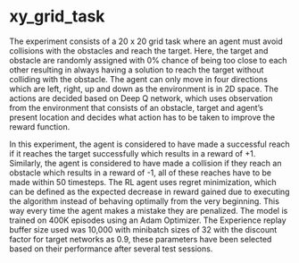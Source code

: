 # xy_grid_task

The experiment consists of a 20 x 20 grid task where an agent must avoid collisions
with the obstacles and reach the target. Here, the target and obstacle are randomly assigned
with 0% chance of being too close to each other resulting in always having a solution to
reach the target without colliding with the obstacle. The agent can only move in four
directions which are left, right, up and down as the environment is in 2D space. The actions
are decided based on Deep Q network, which uses observation from the environment that
consists of an obstacle, target and agent’s present location and decides what action has to
be taken to improve the reward function.


In this experiment, the agent is considered to have made a successful reach if it reaches
the target successfully which results in a reward of +1. Similarly, the agent is considered
to have made a collision if they reach an obstacle which results in a reward of -1, all of
these reaches have to be made within 50 timesteps. The RL agent uses regret minimization,
which can be defined as the expected decrease in reward gained due to executing the
algorithm instead of behaving optimally from the very beginning. This way every time the
agent makes a mistake they are penalized.
The model is trained on 400K episodes using an Adam Optimizer. The
Experience replay buffer size used was 10,000 with minibatch sizes of 32 with the discount
factor for target networks as 0.9, these parameters have been selected based on their
performance after several test sessions.
